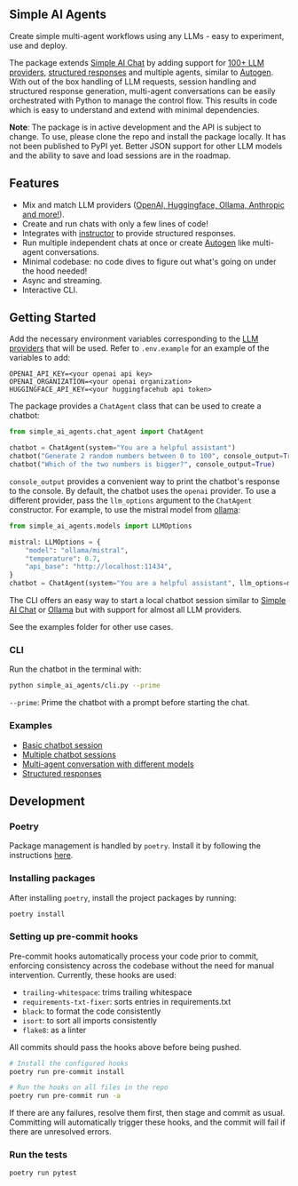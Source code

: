 ## Simple AI Agents

Create simple multi-agent workflows using any LLMs - easy to experiment, use and deploy.

The package extends [Simple AI Chat][simple-ai-chat] by adding support for [100+ LLM providers][litellm], [structured responses][instructor] and multiple agents, similar to [Autogen][autogen]. With out of the box handling of LLM requests, session handling and structured response generation, multi-agent conversations can be easily orchestrated with Python to manage the control flow. This results in code which is easy to understand and extend with minimal dependencies.

__Note__: The package is in active development and the API is subject to change. To use, please clone the repo and install the package locally. It has not been published to PyPI yet. Better JSON support for other LLM models and the ability to save and load sessions are in the roadmap.

## Features

- Mix and match LLM providers ([OpenAI, Huggingface, Ollama, Anthropic and more!][litellm]).
- Create and run chats with only a few lines of code!
- Integrates with [instructor][instructor] to provide structured responses.
- Run multiple independent chats at once or create [Autogen][autogen] like multi-agent conversations.
- Minimal codebase: no code dives to figure out what's going on under the hood needed!
- Async and streaming.
- Interactive CLI.

## Getting Started

Add the necessary environment variables corresponding to the [LLM providers](https://docs.litellm.ai/docs/providers) that will be used. Refer to `.env.example` for an example of the variables to add:

```
OPENAI_API_KEY=<your openai api key>
OPENAI_ORGANIZATION=<your openai organization>
HUGGINGFACE_API_KEY=<your huggingfacehub api token>
```

The package provides a `ChatAgent` class that can be used to create a chatbot:

```py
from simple_ai_agents.chat_agent import ChatAgent

chatbot = ChatAgent(system="You are a helpful assistant")
chatbot("Generate 2 random numbers between 0 to 100", console_output=True)
chatbot("Which of the two numbers is bigger?", console_output=True)
```

`console_output` provides a convenient way to print the chatbot's response to the console. By default, the chatbot uses the `openai` provider. To use a different provider, pass the `llm_options` argument to the `ChatAgent` constructor. For example, to use the mistral model from [ollama][ollama]:

```py
from simple_ai_agents.models import LLMOptions

mistral: LLMOptions = {
    "model": "ollama/mistral",
    "temperature": 0.7,
    "api_base": "http://localhost:11434",
}
chatbot = ChatAgent(system="You are a helpful assistant", llm_options=mistral)
```

The CLI offers an easy way to start a local chatbot session similar to [Simple AI Chat][simple-ai-chat] or [Ollama][ollama] but with support for almost all LLM providers.

See the examples folder for other use cases.

### CLI

Run the chatbot in the terminal with:

```bash
python simple_ai_agents/cli.py --prime
```

`--prime`: Prime the chatbot with a prompt before starting the chat.

### Examples

- [Basic chatbot session](examples/sessions.py)
- [Multiple chatbot sessions](examples/chatbot_session.py)
- [Multi-agent conversation with different models](examples/multiple_agents.py)
- [Structured responses](examples/structured_responses.py)

## Development

### Poetry

Package management is handled by `poetry`. Install it by following the instructions [here](https://python-poetry.org/docs/#installation).

### Installing packages

After installing `poetry`, install the project packages by running:

```bash
poetry install
```

### Setting up pre-commit hooks

Pre-commit hooks automatically process your code prior to commit, enforcing consistency across the codebase without the need for manual intervention. Currently, these hooks are used:

- `trailing-whitespace`: trims trailing whitespace
- `requirements-txt-fixer`: sorts entries in requirements.txt
- `black`: to format the code consistently
- `isort`: to sort all imports consistently
- `flake8`: as a linter

All commits should pass the hooks above before being pushed.

```bash
# Install the configured hooks
poetry run pre-commit install

# Run the hooks on all files in the repo
poetry run pre-commit run -a
```

If there are any failures, resolve them first, then stage and commit as usual. Committing will automatically trigger these hooks, and the commit will fail if there are unresolved errors.

### Run the tests

```bash
poetry run pytest
```

[simple-ai-chat]: https://github.com/minimaxir/simpleaichat
[litellm]: https://litellm.vercel.app/docs/providers
[instructor]: https://github.com/jxnl/instructor
[autogen]: https://github.com/microsoft/autogen
[ollama]: https://ollama.ai/